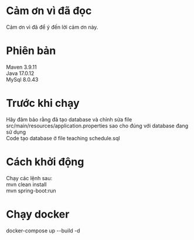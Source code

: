 # Cảm ơn vì đã đọc
Cảm ơn vì đã để ý đến lời cảm ơn này.
# Phiên bản
Maven 3.9.11  
Java 17.0.12  
MySql 8.0.43  
# Trước khi chạy
Hãy đảm bảo rằng đã tạo database và chỉnh sửa file src/main/resources/application.properties sao cho đúng với database đang sử dụng  
Code tạo database ở file teaching schedule.sql

# Cách khởi động
Chạy các lệnh sau:  
mvn clean install  
mvn spring-boot:run  

# Chạy docker
docker-compose up --build -d
